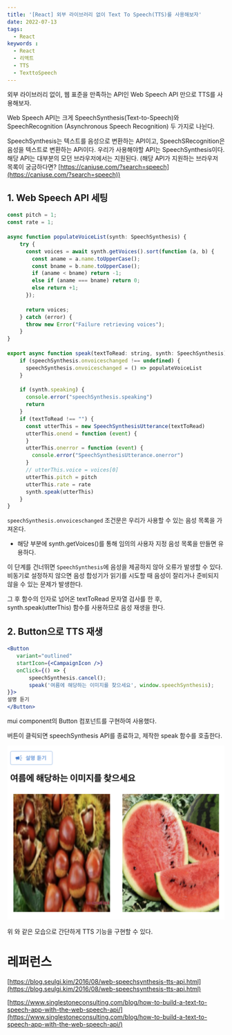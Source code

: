 ```yaml
---
title: '[React] 외부 라이브러리 없이 Text To Speech(TTS)를 사용해보자'
date: 2022-07-13
tags:
  - React
keywords :
  - React
  - 리액트
  - TTS
  - TexttoSpeech
---
```


외부 라이브러리 없이, 웹 표준을 만족하는 API인 Web Speech API 만으로 TTS를 사용해보자.

Web Speech API는 크게 SpeechSynthesis(Text-to-Speech)와 SpeechRecognition (Asynchronous Speech Recognition) 두 가지로 나뉜다.

SpeechSynthesis는 텍스트를 음성으로 변환하는 API이고, SpeechSRecognition은 음성을 텍스트로 변환하는 APi이다. 우리가 사용해야할 API는 SpeechSynthesis이다. 해당 API는 대부분의 모던 브라우저에서는 지원된다. (해당 API가 지원하는 브라우저 목록이 궁금하다면? [https://caniuse.com/?search=speech](https://caniuse.com/?search=speech))

## 1. Web Speech API 세팅

```jsx
const pitch = 1;
const rate = 1;

async function populateVoiceList(synth: SpeechSynthesis) {
    try {
      const voices = await synth.getVoices().sort(function (a, b) {
        const aname = a.name.toUpperCase();
        const bname = b.name.toUpperCase();
        if (aname < bname) return -1;
        else if (aname === bname) return 0;
        else return +1;
      });
  
      return voices;
    } catch (error) {
      throw new Error("Failure retrieving voices");
    }
}

export async function speak(textToRead: string, synth: SpeechSynthesis) {
    if (speechSynthesis.onvoiceschanged !== undefined) {
      speechSynthesis.onvoiceschanged = () => populateVoiceList
    }
  
    if (synth.speaking) {
      console.error("speechSynthesis.speaking")
      return
    }
    if (textToRead !== "") {
      const utterThis = new SpeechSynthesisUtterance(textToRead)
      utterThis.onend = function (event) {
      }
      utterThis.onerror = function (event) {
        console.error("SpeechSynthesisUtterance.onerror")
      }
      // utterThis.voice = voices[0]
      utterThis.pitch = pitch
      utterThis.rate = rate
      synth.speak(utterThis)
    }
}
```

`speechSynthesis.onvoiceschanged` 조건문은 우리가 사용할 수 있는 음성 목록을 가져온다.

- 해당 부분에 synth.getVoices()를 통해 임의의 사용자 지정 음성 목록을 만들면 유용하다.

이 단계를 건너뛰면 `SpeechSynthesis`에 음성을 제공하지 않아 오류가 발생할 수 있다. 비동기로 설정하지 않으면 음성 합성기가 읽기를 시도할 때 음성이 잘리거나 준비되지 않을 수 있는 문제가 발생한다.

그 후 함수의 인자로 넘어온 textToRead 문자열 검사를 한 후, synth.speak(utterThis) 함수를 사용하므로 음성 재생을 한다.

## 2. Button으로 TTS 재생

```jsx
<Button
   variant="outlined"
   startIcon={<CampaignIcon />}
   onClick={() => {
       speechSynthesis.cancel();
       speak('여름에 해당하는 이미지를 찾으세요', window.speechSynthesis);
}}>
설명 듣기
</Button>
```
mui component의 Button 컴포넌트를 구현하여 사용했다.

버튼이 클릭되면 speechSynthesis API를 종료하고, 제작한 speak 함수를 호출한다.

![Untitled](1.png)

위 와 같은 모습으로 간단하게 TTS 기능을 구현할 수 있다.

# 레퍼런스

[https://blog.seulgi.kim/2016/08/web-speechsynthesis-tts-api.html](https://blog.seulgi.kim/2016/08/web-speechsynthesis-tts-api.html)

[https://www.singlestoneconsulting.com/blog/how-to-build-a-text-to-speech-app-with-the-web-speech-api/](https://www.singlestoneconsulting.com/blog/how-to-build-a-text-to-speech-app-with-the-web-speech-api/)